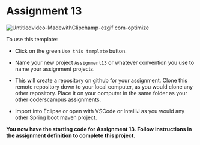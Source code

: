 # Assignment 13 
![Untitledvideo-MadewithClipchamp-ezgif com-optimize](https://github.com/alfuguo/Assignment13/assets/137233519/89c10963-5c71-419a-adca-dae1d5a82a83)

To use this template:

- Click on the green `Use this template` button.

- Name your new project `Assignment13` or whatever convention you use to name your assignment projects.

- This will create a repository on github for your assignment. Clone this remote repository down to your local computer, as you would clone any other repository. Place it on your computer in the same folder as your other coderscampus assignments.

- Import into Eclipse or open with VSCode or IntelliJ as you would any other Spring boot maven project.

__You now have the starting code for Assignment 13. Follow instructions in the assignment definition to complete this project.__
